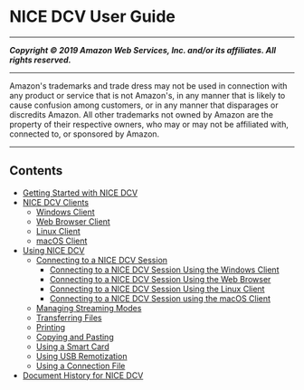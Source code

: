 # NICE DCV User Guide

-----
*****Copyright &copy; 2019 Amazon Web Services, Inc. and/or its affiliates. All rights reserved.*****

-----
Amazon's trademarks and trade dress may not be used in 
     connection with any product or service that is not Amazon's, 
     in any manner that is likely to cause confusion among customers, 
     or in any manner that disparages or discredits Amazon. All other 
     trademarks not owned by Amazon are the property of their respective
     owners, who may or may not be affiliated with, connected to, or 
     sponsored by Amazon.

-----
## Contents
+ [Getting Started with NICE DCV](getting-started.md)
+ [NICE DCV Clients](client.md)
   + [Windows Client](client-windows.md)
   + [Web Browser Client](client-web.md)
   + [Linux Client](client-linux.md)
   + [macOS Client](client-mac.md)
+ [Using NICE DCV](using.md)
   + [Connecting to a NICE DCV Session](using-connecting.md)
      + [Connecting to a NICE DCV Session Using the Windows Client](using-connecting-win.md)
      + [Connecting to a NICE DCV Session Using the Web Browser](using-connecting-browser-connect.md)
      + [Connecting to a NICE DCV Session Using the Linux Client](using-connecting-linux.md)
      + [Connecting to a NICE DCV Session using the macOS Client](using-connecting-mac.md)
   + [Managing Streaming Modes](using-streaming.md)
   + [Transferring Files](using-transfer.md)
   + [Printing](using-print.md)
   + [Copying and Pasting](using-copy-paste.md)
   + [Using a Smart Card](using-smartcard.md)
   + [Using USB Remotization](using-usb.md)
   + [Using a Connection File](using-connection-file.md)
+ [Document History for NICE DCV](doc-history.md)